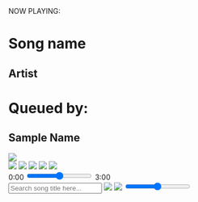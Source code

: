 <link rel="stylesheet" href="{{ site.baseurl }}/assets/classroom/styles.css">
<script src="https://cdnjs.cloudflare.com/ajax/libs/sockjs-client/1.1.4/sockjs.min.js"></script>
<script src="https://cdnjs.cloudflare.com/ajax/libs/stomp.js/2.3.3/stomp.min.js"></script>
<script src="{{ site.baseurl }}/assets/classroom/script.js"></script>

<div class="main">
    <div class="player">
        <div class="songMetaData" id="songMetaData">
            <div class="songText">
                <div class="status" id="status-div">NOW PLAYING:</div>
                <div class="info" id="info-div">
                    <h1 id="song-name">Song name</h1>
                    <h2 id="artist-name">Artist</h2>
                </div>
                <div class="sender" id="sender-div">
                    <h1 id="queue-status">Queued by:</h1>
                    <h2 id="queue-name">Sample Name</h2>
                </div>
        </div>
        <div class="albumCover">
            <img id="album-cover" src="https://cdns-images.dzcdn.net/images/cover/6bed681d3fd25550ef733dfbcf3cd67e/350x350.jpg">
        </div>
        </div>
        <div class="mediaControls">
            <div class="buttons">
                <img id="shuffle" src="{{site.baseurl}}/images/classroom/shuffle-inactive.png" onclick="shuffle()">
                <img id="back" src="{{site.baseurl}}/images/classroom/back.png" onclick="back()">
                <img class="play" id="play" src="{{site.baseurl}}/images/classroom/play.png" onclick="play()">
                <img id="skip" src="{{site.baseurl}}/images/classroom/skip.png" onclick="skip()">
                <img id="loop" src="{{site.baseurl}}/images/classroom/loop-inactive.png" onclick="loop()">
            </div>
            <div class="scrubber">
                <span id="current">0:00</span>
                <input id="progress-bar" type="range">
                <span id="length">3:00</span>
            </div>
            <div class="search">
                <input id="search" type="text" placeholder="Search song title here...">
                <img class="search-icon" src="{{site.baseurl}}/images/classroom/search.png">
                <img class="volume-icon" src="{{site.baseurl}}/images/classroom/volume-mid.png" id="volume-icon" onclick="mute()">
                <input id="volume-bar" type="range" max="100">
            </div>
        </div>
    </div>
    <div id="playlistDiv" class="playlist">
    </div>
</div>

<!-- <button onclick="window.location = '{{site.baseurl}}/spotifyconnect'">login</button> -->
<!-- <br> -->
<!-- <button onclick="createPlaylist()">create playlist</button>
<br>
<input id="titleInput" placeholder="Enter song title">
<br>
<input id="artistInput" placeholder="Enter song artist">
<br>
<input id="coverInput" placeholder="Enter song cover img url">
<br>
<button onclick="addSong()">add song</button>
<br>
<input id="lengthInput" placeholder="Enter a song length (00:00)">
<br>
<button onclick="setLength(document.getElementById('lengthInput').value)">change length</button>
<br> -->
<!-- <input id="linkInput" placeholder="Enter song link">
<button onclick="tempAddSong(document.getElementById('linkInput').value)">add song</button> -->

